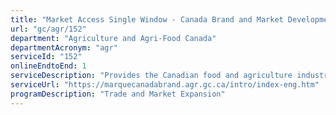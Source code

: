 ```yaml
---
title: "Market Access Single Window - Canada Brand and Market Development"
url: "gc/agr/152"
department: "Agriculture and Agri-Food Canada"
departmentAcronym: "agr"
serviceId: "152"
onlineEndtoEnd: 1
serviceDescription: "Provides the Canadian food and agriculture industry with a competitive advantage, internationally and at home, through a set of tools to positively differentiate the sector."
serviceUrl: "https://marquecanadabrand.agr.gc.ca/intro/index-eng.htm"
programDescription: "Trade and Market Expansion"
---
```

